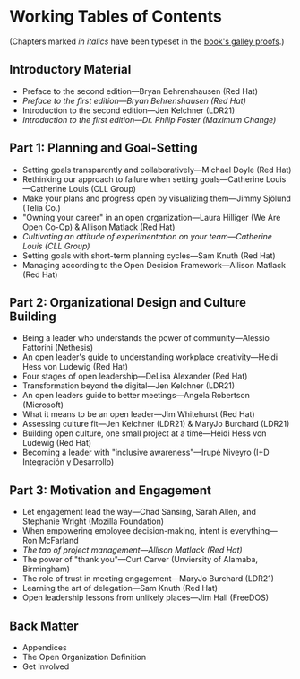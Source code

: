 # Working Tables of Contents

(Chapters marked _in italics_ have been typeset in the [book's galley proofs](https://github.com/open-organization-ambassadors/open-org-leaders-manual/tree/master/second-edition).)

## Introductory Material

- Preface to the second edition—Bryan Behrenshausen (Red Hat)
- _Preface to the first edition—Bryan Behrenshausen (Red Hat)_
- Introduction to the second edition—Jen Kelchner (LDR21)
- _Introduction to the first edition—Dr. Philip Foster (Maximum Change)_

## Part 1: Planning and Goal-Setting

- Setting goals transparently and collaboratively—Michael Doyle (Red Hat)
- Rethinking our approach to failure when setting goals—Catherine Louis—Catherine Louis (CLL Group)
- Make your plans and progress open by visualizing them—Jimmy Sjölund (Telia Co.)
- "Owning your career" in an open organization—Laura Hilliger (We Are Open Co-Op) & Allison Matlack (Red Hat)
- _Cultivating an attitude of experimentation on your team—Catherine Louis (CLL Group)_
- Setting goals with short-term planning cycles—Sam Knuth (Red Hat)
- Managing according to the Open Decision Framework—Allison Matlack (Red Hat)

## Part 2: Organizational Design and Culture Building

- Being a leader who understands the power of community—Alessio Fattorini (Nethesis)
- An open leader's guide to understanding workplace creativity—Heidi Hess von Ludewig (Red Hat)
- Four stages of open leadership—DeLisa Alexander (Red Hat)
- Transformation beyond the digital—Jen Kelchner (LDR21)
- An open leaders guide to better meetings—Angela Robertson (Microsoft)
- What it means to be an open leader—Jim Whitehurst (Red Hat)
- Assessing culture fit—Jen Kelchner (LDR21) & MaryJo Burchard (LDR21)
- Building open culture, one small project at a time—Heidi Hess von Ludewig (Red Hat)
- Becoming a leader with "inclusive awareness"—Irupé Niveyro (I+D Integración y Desarrollo)

## Part 3: Motivation and Engagement

- Let engagement lead the way—Chad Sansing, Sarah Allen, and Stephanie Wright (Mozilla Foundation)
- When empowering employee decision-making, intent is everything—Ron McFarland
- _The tao of project management—Allison Matlack (Red Hat)_
- The power of "thank you"—Curt Carver (Unviersity of Alamaba, Birmingham)
- The role of trust in meeting engagement—MaryJo Burchard (LDR21)
- Learning the art of delegation—Sam Knuth (Red Hat)
- Open leadership lessons from unlikely places—Jim Hall (FreeDOS)

## Back Matter

- Appendices
- The Open Organization Definition
- Get Involved

